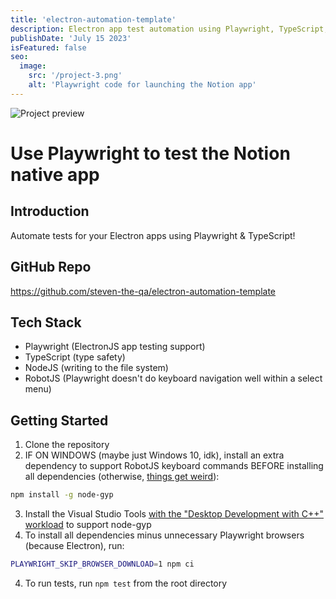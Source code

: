 ```yaml
---
title: 'electron-automation-template'
description: Electron app test automation using Playwright, TypeScript, NodeJS, and a sprinkle of RobotJS
publishDate: 'July 15 2023'
isFeatured: false
seo:
  image:
    src: '/project-3.png'
    alt: 'Playwright code for launching the Notion app'
---
```


![Project preview](/project-3.png)

# Use Playwright to test the Notion native app

## Introduction

Automate tests for your Electron apps using Playwright & TypeScript!

## GitHub Repo

<a href="https://github.com/steven-the-qa/electron-automation-template" target="_blank" rel='noopener noreferrer'>
    https://github.com/steven-the-qa/electron-automation-template
</a>

## Tech Stack

- Playwright (ElectronJS app testing support)
- TypeScript (type safety)
- NodeJS (writing to the file system)
- RobotJS (Playwright doesn't do keyboard navigation well within a select menu)

## Getting Started

1. Clone the repository
2. IF ON WINDOWS (maybe just Windows 10, idk), install an extra dependency to support RobotJS keyboard commands BEFORE installing all dependencies (otherwise, [things get weird](https://github.com/octalmage/robotjs/issues/590)):

```bash
npm install -g node-gyp
```

3. Install the Visual Studio Tools [with the "Desktop Development with C++" workload](<https://github.com/nodejs/node-gyp#installation:~:text=Install%20Visual%20C%2B%2B%20Build%20Environment%3A%20Visual%20Studio%20Build%20Tools%20(using%20%22Visual%20C%2B%2B%20build%20tools%22%20workload)%20or%20Visual%20Studio%20Community%20(using%20the%20%22Desktop%20development%20with%20C%2B%2B%22%20workload)>) to support node-gyp
4. To install all dependencies minus unnecessary Playwright browsers (because Electron), run:

```bash
PLAYWRIGHT_SKIP_BROWSER_DOWNLOAD=1 npm ci
```

4. To run tests, run `npm test` from the root directory
